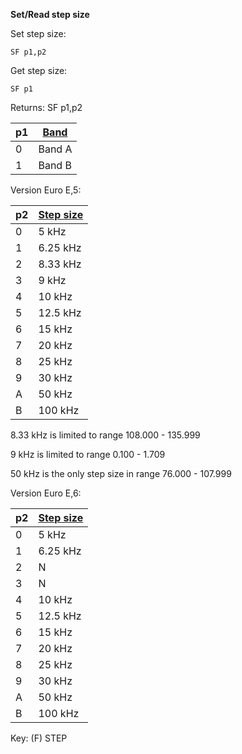 __Set/Read step size__

Set step size:

	SF p1,p2

Get step size:

	SF p1

Returns: SF p1,p2

| p1  | [Band](/tables/band.md) |
| --- | --- |
| 0 | Band A |
| 1 | Band B |


Version Euro E,5:

| p2  | [Step size](/tables/step_size.md) |
| --- | --- |
| 0 | 5 kHz    |
| 1 | 6.25 kHz |
| 2 | 8.33 kHz |
| 3 | 9 kHz    |
| 4 | 10 kHz   |
| 5 | 12.5 kHz |
| 6 | 15 kHz   |
| 7 | 20 kHz   |
| 8 | 25 kHz   |
| 9 | 30 kHz   |
| A | 50 kHz   |
| B | 100 kHz  |

8.33 kHz is limited to range 108.000 - 135.999

9 kHz is limited to range 0.100 - 1.709

50 kHz is the only step size in range 76.000 - 107.999


Version Euro E,6:

| p2  | [Step size](/tables/step_size.md) |
| --- | --- |
| 0 | 5 kHz    |
| 1 | 6.25 kHz |
| 2 | N        |
| 3 | N        |
| 4 | 10 kHz   |
| 5 | 12.5 kHz |
| 6 | 15 kHz   |
| 7 | 20 kHz   |
| 8 | 25 kHz   |
| 9 | 30 kHz   |
| A | 50 kHz   |
| B | 100 kHz  |


Key: (F) STEP
